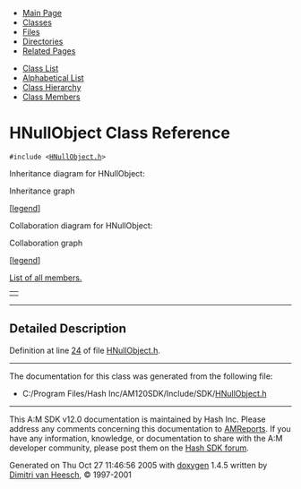 <div class="tabs">

- [Main Page](index.md)
- <span id="current">[Classes](annotated.md)</span>
- [Files](files.md)
- [Directories](dirs.md)
- [Related Pages](pages.md)

</div>

<div class="tabs">

- [Class List](annotated.md)
- [Alphabetical List](classes.md)
- [Class Hierarchy](hierarchy.md)
- [Class Members](functions.md)

</div>

# HNullObject Class Reference

`#include <`<a href="HNullObject_8h-source.md" class="el"><code>HNullObject.h</code></a>`>`

Inheritance diagram for HNullObject:

<span class="image placeholder" original-image-src="classHNullObject__inherit__graph.gif" original-image-title="" border="0" usemap="#HNullObject__inherit__map">Inheritance graph</span>

\[[legend](graph_legend.md)\]

Collaboration diagram for HNullObject:

<span class="image placeholder" original-image-src="classHNullObject__coll__graph.gif" original-image-title="" border="0" usemap="#HNullObject__coll__map">Collaboration graph</span>

\[[legend](graph_legend.md)\]

[List of all members.](classHNullObject-members.md)

|     |
|-----|
|     |

------------------------------------------------------------------------

<span id="_details"></span>

## Detailed Description

Definition at line <a href="HNullObject_8h-source.md#l00024" class="el">24</a> of file <a href="HNullObject_8h-source.md" class="el">HNullObject.h</a>.

------------------------------------------------------------------------

The documentation for this class was generated from the following file:

- C:/Program Files/Hash Inc/AM120SDK/Include/SDK/<a href="HNullObject_8h-source.md" class="el">HNullObject.h</a>

------------------------------------------------------------------------

<span class="small">This A:M SDK v12.0 documentation is maintained by Hash Inc. Please address any comments concerning this documentation to [AMReports](http://www.hash.com/reports). If you have any information, knowledge, or documentation to share with the A:M developer community, please post them on the [Hash SDK forum](http://www.hash.com/forums/index.php?showforum=11).</span>

Generated on Thu Oct 27 11:46:56 2005 with [<span class="image placeholder" original-image-src="doxygen.png" original-image-title="" height="45" width="100" align="middle" border="0">doxygen</span>](http://www.doxygen.org/index.html) 1.4.5 written by [Dimitri van Heesch](mailto:dimitri@stack.nl), © 1997-2001
